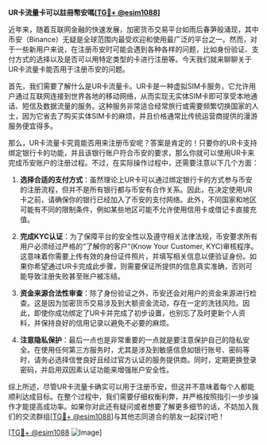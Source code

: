 **UR卡流量卡可以註冊幣安嗎[[TG💪+ @esim1088](https://t.me/s/esim1088)]**

近年来，随着互联网金融的快速发展，加密货币交易平台如雨后春笋般涌现，其中币安（Binance）无疑是全球范围内最受欢迎和使用最广泛的平台之一。然而，对于一些新用户来说，在注册币安时可能会遇到各种各样的问题，比如身份验证、支付方式的选择以及是否可以用特定类型的卡进行注册等。今天我们就来聊聊关于UR卡流量卡能否用于注册币安的问题。

首先，我们需要了解什么是UR卡流量卡。UR卡是一种虚拟SIM卡服务，它允许用户通过互联网连接到世界各地的移动网络，从而实现无实体SIM卡即可享受本地通话、短信及数据流量的服务。这种服务非常适合经常旅行或需要频繁切换国家的人士，因为它省去了购买实体SIM卡的麻烦，并且价格通常比传统运营商提供的漫游服务便宜得多。

那么，UR卡流量卡究竟能否用来注册币安呢？答案是肯定的！只要你的UR卡支持绑定银行卡的功能，并且该银行账户符合币安的要求，那么你就可以使用UR卡来完成币安账户的注册过程。不过，在实际操作过程中，还需要注意以下几个方面：

1. **选择合适的支付方式**：虽然理论上UR卡可以通过绑定银行卡的方式参与币安的注册流程，但并不是所有银行都与币安有合作关系。因此，在决定使用UR卡之前，请确保你的银行已经加入了币安的支付网络。此外，不同国家和地区可能有不同的限制条件，例如某些地区可能不允许使用信用卡或借记卡直接充值。

2. **完成KYC认证**：为了保障平台的安全性以及遵守相关法律法规，币安要求所有用户必须经过严格的“了解你的客户”(Know Your Customer, KYC)审核程序。这意味着你需要上传有效的身份证件照片，并填写相关信息以便验证身份。如果你希望通过UR卡完成此步骤，则需要保证所提供的信息真实准确，否则可能导致注册失败甚至账户被冻结。

3. **资金来源合法性审查**：除了身份验证之外，币安还会对用户的资金来源进行检查。这是因为加密货币交易涉及到大额资金流动，存在一定的洗钱风险。因此，即使你成功绑定了UR卡并完成了初步设置，也别忘了及时更新个人资料，并保持良好的信用记录以避免不必要的麻烦。

4. **注意隐私保护**：最后一点也是非常重要的一点就是要注意保护自己的隐私安全。在使用任何第三方服务时，尤其是涉及到敏感信息如银行账号、密码等时，请务必选择信誉良好且经过官方认证的服务提供商。同时，定期更换登录密码，并启用双因素认证功能来增强账户安全性。

综上所述，尽管UR卡流量卡确实可以用于注册币安，但这并不意味着每个人都能顺利达成目标。在整个过程中，我们需要仔细权衡利弊，并严格按照指引一步步操作才能提高成功率。如果你对此还有疑问或者想要了解更多细节的话，不妨加入我们的交流群组[[TG💪+ @esim1088](https://t.me/s/esim1088)]与其他志同道合的朋友一起探讨吧！

[[TG💪+ @esim1088](https://t.me/s/esim1088) ![Image](https://i.postimg.cc/4NQfJmqS/Snipaste-2025-05-13-00-14-12.png)]